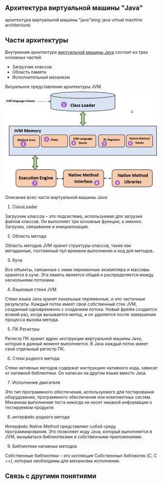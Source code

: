 ##   Архитектура виртуальной машины "Java"
архитектура виртуальной машины "java"(eng: java virtual machine architecture) 

## Части архитектуры 
Внутренняя архитектура [виртуальной машины Java](https://github.com/vernikkkkkkkkkkkkkkkkkkk/concept_new/blob/main/concept/java%20virtual%20machine.md) состоит из трех основных частей.

- Загрузчик классов
- Область памяти
- Исполнительный механизм
 
Визуальное представление архитектуры JVM.
![architecture_jvm](https://github.com/vernikkkkkkkkkkkkkkkkkkk/concept_new/blob/main/images/jvm%7B2%7D.png "Архитектура виртуальной машины java")

Описание всех части виртуальной машины Java:

1) ClassLoader

Загрузчик классов – это подсистема, используемая для загрузки файлов классов. Он выполняет три основные функции, а именно. Загрузка, связывание и инициализация.

2) Область метода

Область методов JVM хранит структуры классов, такие как метаданные, постоянный пул времени выполнения и код для методов.

3) Куча

Все объекты, связанные с ними переменные экземпляра и массивы хранятся в куче. Эта память является общей и распределяется между несколькими потоками.

4) Языковые стеки JVM

Стеки языка Java хранят локальные переменные, и это частичные результаты. Каждый поток имеет свой собственный стек JVM, созданный одновременно с созданием потока. Новый фрейм создается всякий раз, когда вызывается метод, и он удаляется после завершения процесса вызова метода.

5) ПК Регистры

Регистр ПК хранит адрес инструкции виртуальной машины Java, которая в данный момент выполняется. В Java каждый поток имеет свой отдельный регистр ПК.

6) Стеки родного метода

Стеки нативных методов содержат инструкцию нативного кода, зависит от нативной библиотеки. Он написан на другом языке вместо Java.

7) Исполнение двигателя

Это тип программного обеспечения, используемого для тестирования оборудования, программного обеспечения или комплектных систем. Механизм выполнения теста никогда не несет никакой информации о тестируемом продукте.

8) интерфейс родного метода

Интерфейс Native Method представляет собой среду программирования. Это позволяет коду Java, который выполняется в JVM, вызываться библиотеками и собственными приложениями.

9) Библиотеки нативных методов

Собственные библиотеки – это коллекция Собственных библиотек (C, C ++), которые необходимы для механизма исполнения.

## Связь с другими понятиями
